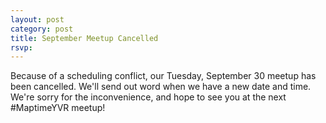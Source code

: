 ```yaml
---
layout: post
category: post
title: September Meetup Cancelled
rsvp:
---
```


Because of a scheduling conflict, our Tuesday, September 30 meetup has been cancelled. We'll send out word when we have a new date and time.
We're sorry for the inconvenience, and hope to see you at the next #MaptimeYVR meetup!
